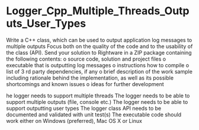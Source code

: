 # Logger_Cpp_Multiple_Threads_Outputs_User_Types

Write a C++ class, which can be used to output application log messages to multiple outputs
Focus both on the quality of the code and to the usability of the class (API).
Send your solution to Rightware in a ZIP package containing the following contents:
o source code, solution and project files
o executable that is outputting log messages
o instructions how to compile
o list of 3 rd party dependencies, if any
o brief description of the work sample including rationale behind the implementation, as well
as its possible shortcomings and known issues
o ideas for further development

he logger needs to support multiple threads
The logger needs to be able to support multiple outputs (file, console etc.)
The logger needs to be able to support outputting user types
The logger class API needs to be documented and validated with unit test(s)
The executable code should work either on Windows (preferred), Mac OS X or Linux
